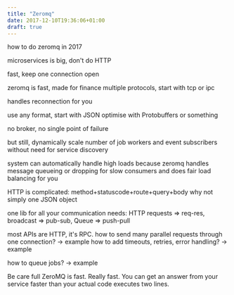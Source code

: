```yaml
---
title: "Zeromq"
date: 2017-12-10T19:36:06+01:00
draft: true
---
```


how to do zeromq in 2017

microservices is big, don't do HTTP

fast, keep one connection open

zeromq is fast, made for finance
multiple protocols, start with tcp or ipc

handles reconnection for you

use any format, start with JSON optimise with Protobuffers or something

no broker, no single point of failure

but still, dynamically scale number of job workers and event subscribers without need for service discovery

system can automatically handle high loads because zeromq handles message queueing or dropping for slow consumers and does fair load balancing for you

HTTP is complicated:
method+statuscode+route+query+body
why not simply one JSON object


one lib for all your communication needs:
HTTP requests => req-res, broadcast => pub-sub, Queue => push-pull


most APIs are HTTP, it's RPC.
how to send many parallel requests through one connection?
-> example
how to add timeouts, retries, error handling?
-> example

how to queue jobs?
-> example

Be care full ZeroMQ is fast. Really fast.
You can get an answer from your service faster than your actual code executes two lines.
